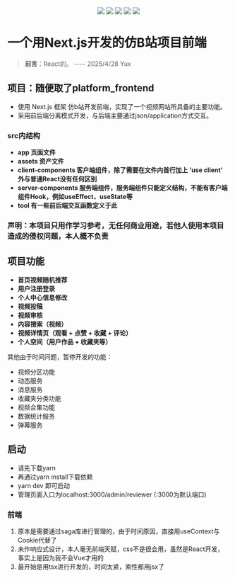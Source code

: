 
<div align=center>
<img src="https://img.shields.io/badge/envoy-1.34.0--dev-blue"/>
<img src="https://img.shields.io/badge/rabbitmq-3.8.9-blue"/>
<img src="https://img.shields.io/badge/meilisearch-1.13.0-blue"/>
<img src="https://img.shields.io/badge/docker-28.0.1-blue"/>
<img src="https://img.shields.io/badge/golang-1.22.5windows%2Famd64-blue"/>
</div>



# 一个用Next.js开发的仿B站项目前端

> **前言**：React的。     ---- 2025/4/28 Yux


## 项目：随便取了platform_frontend

- 使用 Next.js 框架 仿b站开发前端，实现了一个视频网站所具备的主要功能。
- 采用前后端分离模式开发，与后端主要通过json/application方式交互。

### src内结构
- **app 页面文件**
- **assets 资产文件**
- **client-components 客户端组件，除了需要在文件内首行加上 'use client' 外与普通React没有任何区别**
- **server-components 服务端组件，服务端组件只能定义结构，不能有客户端组件Hook，例如useEffect、useState等**
- **tool 有一些前后端交互函数定义于此**

### **声明：本项目只用作学习参考，无任何商业用途，若他人使用本项目造成的侵权问题，本人概不负责**

## 项目功能

- **首页视频随机推荐**
- **用户注册登录**
- **个人中心信息修改**
- **视频投稿**
- **视频审核**
- **内容搜索（视频）**
- **视频详情页（观看 + 点赞 + 收藏 + 评论）**
- **个人空间（用户作品 + 收藏夹等）**

其他由于时间问题，暂停开发的功能：

- 视频分区功能
- 动态服务
- 消息服务
- 收藏夹分类功能
- 视频合集功能
- 数据统计服务
- 弹幕服务

## 启动

- 请先下载yarn
- 再通过yarn install下载依赖
- yarn dev 即可启动
- 管理页面入口为localhost:3000/admin/reviewer (:3000为默认端口)

### 前端

1. 原本是需要通过saga库进行管理的，由于时间原因，直接用useContext与Cookie代替了
2. 未作响应式设计，本人毫无前端天赋，css不是很会用，虽然是React开发，事实上是因为我不会Vue才用的
3. 最开始是用tsx进行开发的，时间太紧，索性都用jsx了